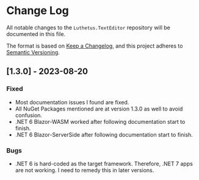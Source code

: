 # Change Log

All notable changes to the `Luthetus.TextEditor` repository will be documented in this file.

The format is based on [Keep a Changelog](https://keepachangelog.com/en/1.0.0/),
and this project adheres to [Semantic Versioning](https://semver.org/spec/v2.0.0.html).

## [1.3.0] - 2023-08-20

### Fixed
- Most documentation issues I found are fixed.
- All NuGet Packages mentioned are at version 1.3.0 as well to avoid confusion.
- .NET 6 Blazor-WASM worked after following documentation start to finish.
- .NET 6 Blazor-ServerSide after following documentation start to finish.

### Bugs
- .NET 6 is hard-coded as the target framework. Therefore, .NET 7 apps are not working. I need to remedy this in later versions.